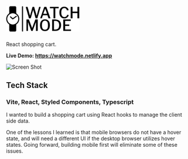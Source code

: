 # <img src='src/assets/logo.png' width='200'></a>

React shopping cart.

**Live Demo: https://watchmode.netlify.app**

![Screen Shot](https://cdn.sanity.io/images/bryroqks/production/71a9dd0c82130123358889e4e9150154e048d1d9-1440x791.png?w=1440&h=791&auto=format)

## Tech Stack
### Vite, React, Styled Components, Typescript

I wanted to build a shopping cart using React hooks to manage the client side data.    

One of the lessons I learned is that mobile browsers do not have a hover state, and will need a different UI if the desktop browser utilizes hover states. Going forward, building mobile first will eliminate some of these issues.   

